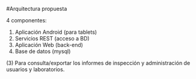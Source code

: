 #Arquitectura propuesta

4 componentes:

1. Aplicación Android (para tablets)
2. Servicios REST (acceso a BD)
3. Aplicación Web (back-end)
4. Base de datos (mysql)

(3) Para consulta/exportar los informes de inspección y administración de usuarios y laboratorios.